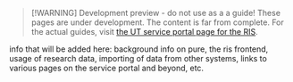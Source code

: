 > [!WARNING] Development preview - do not use as a a guide!
> These pages are under development. The content is far from complete. For the actual guides, visit [the UT service portal page for the RIS](https://www.utwente.nl/en/service-portal/research-support/procedures-facilities/research-information-system-ris#welcome-to-the-university-of-twente-research-information-website-providing-a-platform-for-your-publications).

info that will be added here:
background info on pure, the ris frontend, usage of research data, importing of data from other systems, links to various pages on the service portal and beyond, etc.
